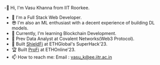 -👋 Hi, I'm Vasu Khanna from IIT Roorkee.
- 🌟 I'm a Full Stack Web Developer.
- 😎 I'm also an ML enthusiast with a decent experience of building DL models.
- 🌱 Currently, I'm learning Blockchain Development.
- 🔮 Prev Data Analyst at Covalent Networks(Web3 Protocol).
- 💎 Built [ShieldFi](https://github.com/VasuK111/ShieldFi) at ETHGlobal's SuperHack'23.
- 🏆 Built [ProFi](https://github.com/Mihir1101/ProFi) at ETHOnline'23.
- 📫 How to reach me:
        Email : vasu_k@ee.iitr.ac.in
    

<!--
**VasuK111/VasuK111** is a ✨ _special_ ✨ repository because its `README.md` (this file) appears on your GitHub profile.

